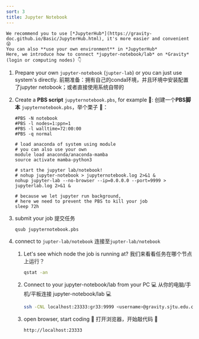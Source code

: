 ```yaml
---
sort: 3
title: Jupyter Notebook
---
```


```tip
We recommend you to use [*JupyterHub*](https://gravity-doc.github.io/Basic/JupyterHub.html), it's more easier and convenient 😜   
You can also **use your own environment** in *JupyterHub*   
Here, we introduce how to connect *jupyter-notebook/lab* on *Gravity* (login or computing nodes) 👇
```

1. Prepare your own `jupyter-notebook` (`jupter-lab`) or you can just use system's directly.
   前期准备：拥有自己的conda环境，并且环境中安装配置了jupyter netobook；或者直接使用系统自带的

2. Create a **PBS script** `jupyternotebook.pbs`, for example 🌰:
   创建一个**PBS脚本** `jupyternotebook.pbs`，举个栗子 🌰：

   ```
   #PBS -N notebook
   #PBS -l nodes=1:ppn=1
   #PBS -l walltime=72:00:00 
   #PBS -q normal
   
   # load anaconda of system using module
   # you can also use your own
   module load anaconda/anaconda-mamba
   source activate mamba-python3
   
   # start the jupyter lab/notebook!
   # nohup jupyter-notebook > jupyternotebook.log 2>&1 &
   nohup jupyter-lab --no-browser --ip=0.0.0.0 --port=9999 > jupyterlab.log 2>&1 &
   
   # because we let jupyter run background, 
   # here we need to prevent the PBS to kill your job
   sleep 72h
   ```

3. submit your job
   提交任务

   ```bash
   qsub jupyternotebook.pbs
   ```

4. connect to `jupter-lab/notebook`
   连接至`jupter-lab/notebook` 

   1. Let's see which node the job is running at?
      我们来看看任务在哪个节点上运行？

      ```bash
      qstat -an
      ```
      
   2. Connect to your jupyter-notebook/lab from your PC 💻
      从你的电脑/手机/平板连接 jupyter-notebook/lab 💻
      
      ```bash
      ssh -CNL localhost:23333:gr33:9999 <username>@gravity.sjtu.edu.cn
      ```
      
   3. open browser, start coding 🥳
      打开浏览器，开始敲代码 🥳
      
      ```http
      http://localhost:23333
      ```



